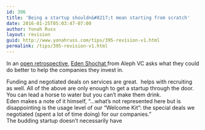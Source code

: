 ```yaml
---
id: 396
title: 'Being a startup shouldn&#8217;t mean starting from scratch'
date: 2016-01-25T05:03:47-07:00
author: Yonah Russ
layout: revision
guid: http://www.yonahruss.com/tips/395-revision-v1.html
permalink: /tips/395-revision-v1.html
---
```

In an <a href="http://aleph.vc/2015-in-review-or-2016-less-but-better/" target="_blank">open retrospective</a>, <a href="https://il.linkedin.com/in/edens" target="_blank">Eden Shochat </a>from Aleph VC asks what they could do better to help the companies they invest in.

Funding and negotiated deals on services are great.  helps with recruiting as well. All of the above are only enough to get a startup through the door. You can lead a horse to water but you can&#8217;t make them drink.  
Eden makes a note of it himself, &#8220;&#8230;what’s not represented here but is disappointing is the usage level of our “Welcome Kit”: the special deals we negotiated (spent a lot of time doing) for our companies.&#8221;  
The budding startup doesn&#8217;t necessarily have